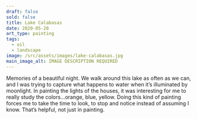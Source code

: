 ```yaml
---
draft: false
sold: false
title: Lake Calabasas
date: 2020-05-28
art_type: painting
tags:
  - oil
  - landscape
image: /src/assets/images/lake-calabasas.jpg
main_image_alt: IMAGE DESCRIPTION REQUIRED
---
```

Memories of a beautiful night. We walk around this lake as often as we can, and I was trying to capture what happens to water when it’s illuminated by moonlight. In painting the lights of the houses, it was interesting for me to really study the colors…orange, blue, yellow. Doing this kind of painting forces me to take the time to look, to stop and notice instead of assuming I know. That’s helpful, not just in painting.